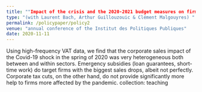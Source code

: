 ```yaml
---
title: ""Impact of the crisis and the 2020-2021 budget measures on firms" 
type: "(with Laurent Bach, Arthur Guillouzouic & Clément Malgouyres) "
permalink: /policypaper/policy2
venue: "annual conference of the Institut des Politiques Publiques"
date: 2020-11-11
---
```


Using high-frequency VAT data, we find that the corporate sales impact of the Covid-19 shock in the spring of 2020 was very heterogeneous both between and within sectors. Emergency subsidies (loan guarantees, short-time work) do target firms with the biggest sales drops, albeit not perfectly. Corporate tax cuts, on the other hand, do not provide significantly more help to firms more affected by the pandemic.
collection: teaching
